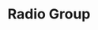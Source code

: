 ---
title: Radio Group
description: A set of checkable buttons—known as radio buttons—where no more than one of the buttons can be checked at a time.
example: RadioGroup
baseDir: radio-group
files: 
    - index.ts
    - RadioGroup.svelte
    - RadioGroupItem.svelte
---